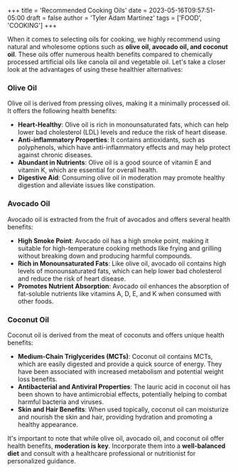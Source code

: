 +++
title = 'Recommended Cooking Oils'
date = 2023-05-16T09:57:51-05:00
draft = false
author = 'Tyler Adam Martinez'
tags = ['FOOD', 'COOKING']
+++

When it comes to selecting oils for cooking,
 we highly recommend using natural and wholesome
 options such as **olive oil, avocado oil, and coconut oil**.
 These oils offer numerous health benefits compared to
 chemically processed artificial oils like canola oil and vegetable oil.
 Let's take a closer look at the advantages of using these healthier alternatives:

### Olive Oil

Olive oil is derived from pressing olives, making it a minimally processed oil.
 It offers the following health benefits:

- **Heart-Healthy**: Olive oil is rich in monounsaturated fats, which can help
 lower bad cholesterol (LDL) levels and reduce the risk of heart disease.
- **Anti-inflammatory Properties**: It contains antioxidants, such as polyphenols,
 which have anti-inflammatory effects and may help protect against chronic diseases.
- **Abundant in Nutrients**: Olive oil is a good source of vitamin E and vitamin K,
 which are essential for overall health.
- **Digestive Aid**: Consuming olive oil in moderation may promote healthy
 digestion and alleviate issues like constipation.

### Avocado Oil

Avocado oil is extracted from the fruit of avocados and offers several health benefits:

- **High Smoke Point**: Avocado oil has a high smoke point, making it suitable for
 high-temperature cooking methods like frying and grilling without breaking down and
 producing harmful compounds.
- **Rich in Monounsaturated Fats**: Like olive oil, avocado oil contains high levels
 of monounsaturated fats, which can help lower bad cholesterol and reduce the risk
 of heart disease.
- **Promotes Nutrient Absorption**: Avocado oil enhances the absorption of
 fat-soluble nutrients like vitamins A, D, E, and K when consumed with other foods.

### Coconut Oil

Coconut oil is derived from the meat of coconuts and offers unique health benefits:

- **Medium-Chain Triglycerides (MCTs)**: Coconut oil contains MCTs, which are easily
 digested and provide a quick source of energy. They have been associated with
 increased metabolism and potential weight loss benefits.
- **Antibacterial and Antiviral Properties**: The lauric acid in coconut oil has
 been shown to have antimicrobial effects, potentially helping to combat harmful
 bacteria and viruses.
- **Skin and Hair Benefits**: When used topically, coconut oil can moisturize and
 nourish the skin and hair, providing hydration and promoting a healthy appearance.

It's important to note that while olive oil, avocado oil, and coconut oil offer
 health benefits, **moderation is key**. Incorporate them into a **well-balanced diet**
 and consult with a healthcare professional or nutritionist for personalized guidance.